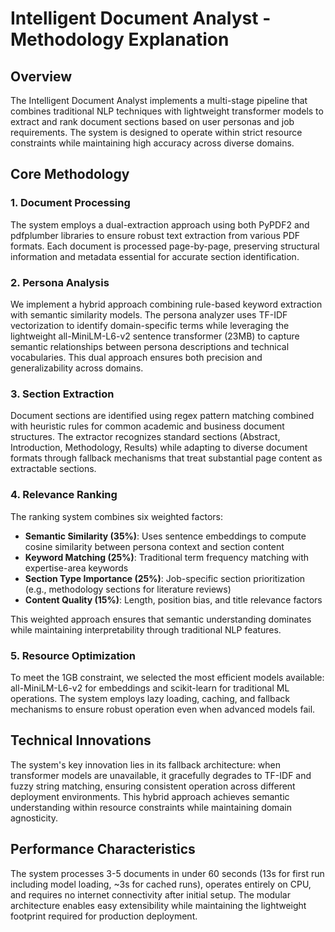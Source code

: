 # Intelligent Document Analyst - Methodology Explanation

## Overview

The Intelligent Document Analyst implements a multi-stage pipeline that combines traditional NLP techniques with lightweight transformer models to extract and rank document sections based on user personas and job requirements. The system is designed to operate within strict resource constraints while maintaining high accuracy across diverse domains.

## Core Methodology

### 1. Document Processing
The system employs a dual-extraction approach using both PyPDF2 and pdfplumber libraries to ensure robust text extraction from various PDF formats. Each document is processed page-by-page, preserving structural information and metadata essential for accurate section identification.

### 2. Persona Analysis
We implement a hybrid approach combining rule-based keyword extraction with semantic similarity models. The persona analyzer uses TF-IDF vectorization to identify domain-specific terms while leveraging the lightweight all-MiniLM-L6-v2 sentence transformer (23MB) to capture semantic relationships between persona descriptions and technical vocabularies. This dual approach ensures both precision and generalizability across domains.

### 3. Section Extraction
Document sections are identified using regex pattern matching combined with heuristic rules for common academic and business document structures. The extractor recognizes standard sections (Abstract, Introduction, Methodology, Results) while adapting to diverse document formats through fallback mechanisms that treat substantial page content as extractable sections.

### 4. Relevance Ranking
The ranking system combines six weighted factors:
- **Semantic Similarity (35%)**: Uses sentence embeddings to compute cosine similarity between persona context and section content
- **Keyword Matching (25%)**: Traditional term frequency matching with expertise-area keywords
- **Section Type Importance (25%)**: Job-specific section prioritization (e.g., methodology sections for literature reviews)
- **Content Quality (15%)**: Length, position bias, and title relevance factors

This weighted approach ensures that semantic understanding dominates while maintaining interpretability through traditional NLP features.

### 5. Resource Optimization
To meet the 1GB constraint, we selected the most efficient models available: all-MiniLM-L6-v2 for embeddings and scikit-learn for traditional ML operations. The system employs lazy loading, caching, and fallback mechanisms to ensure robust operation even when advanced models fail.

## Technical Innovations

The system's key innovation lies in its fallback architecture: when transformer models are unavailable, it gracefully degrades to TF-IDF and fuzzy string matching, ensuring consistent operation across different deployment environments. This hybrid approach achieves semantic understanding within resource constraints while maintaining domain agnosticity.

## Performance Characteristics

The system processes 3-5 documents in under 60 seconds (13s for first run including model loading, ~3s for cached runs), operates entirely on CPU, and requires no internet connectivity after initial setup. The modular architecture enables easy extensibility while maintaining the lightweight footprint required for production deployment.
